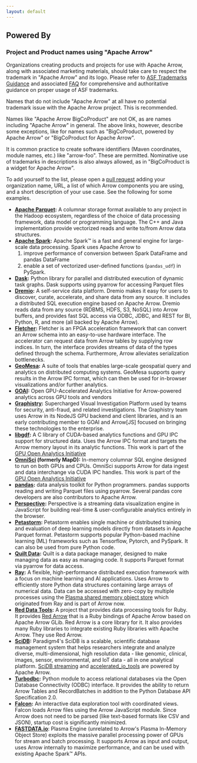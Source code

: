 ```yaml
---
layout: default
---
```

<!--
{% comment %}
Licensed to the Apache Software Foundation (ASF) under one or more
contributor license agreements.  See the NOTICE file distributed with
this work for additional information regarding copyright ownership.
The ASF licenses this file to you under the Apache License, Version 2.0
(the "License"); you may not use this file except in compliance with
the License.  You may obtain a copy of the License at

http://www.apache.org/licenses/LICENSE-2.0

Unless required by applicable law or agreed to in writing, software
distributed under the License is distributed on an "AS IS" BASIS,
WITHOUT WARRANTIES OR CONDITIONS OF ANY KIND, either express or implied.
See the License for the specific language governing permissions and
limitations under the License.
{% endcomment %}
-->

## Powered By

### Project and Product names using "Apache Arrow"

Organizations creating products and projects for use with Apache Arrow, along
with associated marketing materials, should take care to respect the trademark
in "Apache Arrow" and its logo. Please refer to [ASF Trademarks Guidance][1]
and associated [FAQ][2] for comprehensive and authoritative guidance on proper
usage of ASF trademarks.

Names that do not include "Apache Arrow" at all have no potential trademark
issue with the Apache Arrow project. This is recommended.

Names like "Apache Arrow BigCoProduct" are not OK, as are names including
"Apache Arrow" in general. The above links, however, describe some exceptions,
like for names such as "BigCoProduct, powered by Apache Arrow" or
"BigCoProduct for Apache Arrow".

It is common practice to create software identifiers (Maven coordinates, module
names, etc.) like "arrow-foo". These are permitted. Nominative use of trademarks
in descriptions is also always allowed, as in "BigCoProduct is a widget for
Apache Arrow".

To add yourself to the list, please open a [pull request][27] adding your
organization name, URL, a list of which Arrow components you are using, and a
short description of your use case. See the following for some examples.

* **[Apache Parquet][3]:** A columnar storage format available to any project
  in the Hadoop ecosystem, regardless of the choice of data processing
  framework, data model or programming language. The C++ and Java
  implementation provide vectorized reads and write to/from Arrow data
  structures.
* **[Apache Spark][7]:** Apache Spark™ is a fast and general engine for
  large-scale data processing. Spark uses Apache Arrow to
  1. improve performance of conversion between Spark DataFrame and pandas DataFrame
  2. enable a set of vectorized user-defined functions (`pandas_udf`) in PySpark.
* **[Dask][15]:** Python library for parallel and distributed execution of
  dynamic task graphs. Dask supports using pyarrow for accessing Parquet
  files
* **[Dremio][9]:** A self-service data platform. Dremio makes it easy for
  users to discover, curate, accelerate, and share data from any source.
  It includes a distributed SQL execution engine based on Apache Arrow.
  Dremio reads data from any source (RDBMS, HDFS, S3, NoSQL) into Arrow
  buffers, and provides fast SQL access via ODBC, JDBC, and REST for BI,
  Python, R, and more (all backed by Apache Arrow).
* **[Fletcher][20]:** Fletcher is an FPGA acceleration framework that can
  convert an Arrow schema into an easy-to-use hardware interface. The
  accelerator can request data from Arrow tables by supplying row indices.
  In turn, the interface provides streams of data of the types defined
  through the schema. Furthermore, Arrow alleviates serialization bottlenecks.
* **[GeoMesa][8]:** A suite of tools that enables large-scale geospatial query
  and analytics on distributed computing systems. GeoMesa supports query
  results in the Arrow IPC format, which can then be used for in-browser
  visualizations and/or further analytics.
* **[GOAI][19]:** Open GPU-Accelerated Analytics Initiative for Arrow-powered
  analytics across GPU tools and vendors
* **[Graphistry][18]:** Supercharged Visual Investigation Platform used by
  teams for security, anti-fraud, and related investigations. The Graphistry
  team uses Arrow in its NodeJS GPU backend and client libraries, and is an
  early contributing member to GOAI and Arrow\[JS\] focused on bringing these
  technologies to the enterprise.
* **[libgdf][14]:** A C library of CUDA-based analytics functions and GPU IPC
  support for structured data. Uses the Arrow IPC format and targets the Arrow
  memory layout in its analytic functions. This work is part of the [GPU Open
  Analytics Initiative][11]
* **[OmniSci][10] (formerly MapD):** In-memory columnar SQL engine designed to run
  on both GPUs and CPUs. OmniSci supports Arrow for data ingest and data interchange
  via CUDA IPC handles. This work is part of the [GPU Open Analytics Initiative][11]
* **[pandas][12]:** data analysis toolkit for Python programmers. pandas
  supports reading and writing Parquet files using pyarrow. Several pandas
  core developers are also contributors to Apache Arrow.
* **[Perspective][23]:** Perspective is a streaming data visualization engine in JavaScript for building real-time & user-configurable analytics entirely in the browser.
* **[Petastorm][28]:** Petastorm enables single machine or distributed training 
  and evaluation of deep learning models directly from datasets in Apache 
  Parquet format. Petastorm supports popular Python-based machine learning
  (ML) frameworks such as Tensorflow, Pytorch, and PySpark. It can also be 
  used from pure Python code.
* **[Quilt Data][13]:** Quilt is a data package manager, designed to make
  managing data as easy as managing code. It supports Parquet format via
  pyarrow for data access.
* **[Ray][5]:** A flexible, high-performance distributed execution framework
  with a focus on machine learning and AI applications. Uses Arrow to
  efficiently store Python data structures containing large arrays of numerical
  data. Data can be accessed with zero-copy by multiple processes using the
  [Plasma shared memory object store][6] which originated from Ray and is part
  of Arrow now.
* **[Red Data Tools][16]:** A project that provides data processing
  tools for Ruby. It provides [Red Arrow][17] that is a Ruby bindings
  of Apache Arrow based on Apache Arrow GLib. Red Arrow is a core
  library for it. It also provides many Ruby libraries to integrate
  existing Ruby libraries with Apache Arrow. They use Red Arrow.
* **[SciDB][21]:** Paradigm4's SciDB is a scalable, scientific
  database management system that helps researchers integrate and
  analyze diverse, multi-dimensional, high resolution data - like
  genomic, clinical, images, sensor, environmental, and IoT data -
  all in one analytical platform. [SciDB streaming][22] and
  [accelerated_io_tools][24] are powered by Apache Arrow.
* **[Turbodbc][4]:** Python module to access relational databases via the Open
  Database Connectivity (ODBC) interface. It provides the ability to return
  Arrow Tables and RecordBatches in addition to the Python Database API
  Specification 2.0.
* **[Falcon][25]:** An interactive data exploration tool with coordinated views.
  Falcon loads Arrow files using the Arrow JavaScript module. Since Arrow does
  not need to be parsed (like text-based formats like CSV and JSON), startup cost
  is significantly minimized.
* **[FASTDATA.io][26]**: Plasma Engine (unrelated to Arrow's Plasma In-Memory
  Object Store) exploits the massive parallel processing power of GPUs for
  stream and batch processing. It supports Arrow as input and output, uses
  Arrow internally to maximize performance, and can be used with existing
  Apache Spark™ APIs.

[1]: https://www.apache.org/foundation/marks/
[2]: https://www.apache.org/foundation/marks/faq/
[3]: https://parquet.apache.org/
[4]: https://github.com/blue-yonder/turbodbc
[5]: https://github.com/ray-project/ray
[6]: https://ray-project.github.io/2017/08/08/plasma-in-memory-object-store.html
[7]: https://spark.apache.org/
[8]: https://github.com/locationtech/geomesa
[9]: https://www.dremio.com/
[10]: https://github.com/omnisci/mapd-core
[11]: https://gpuopenanalytics.com/
[12]: https://pandas.pydata.org
[13]: https://quiltdata.com/
[14]: https://github.com/gpuopenanalytics/libgdf
[15]: https://github.com/dask/dask
[16]: https://red-data-tools.github.io/
[17]: https://github.com/red-data-tools/red-arrow/
[18]: https://www.graphistry.com
[19]: http://gpuopenanalytics.com
[20]: https://github.com/johanpel/fletcher
[21]: https://www.paradigm4.com
[22]: https://github.com/Paradigm4/stream
[23]: https://github.com/jpmorganchase/perspective
[24]: https://github.com/Paradigm4/accelerated_io_tools
[25]: https://github.com/uwdata/falcon
[26]: https://fastdata.io/
[27]: https://github.com/apache/arrow/edit/master/site/powered_by.md
[28]: https://github.com/uber/petastorm
